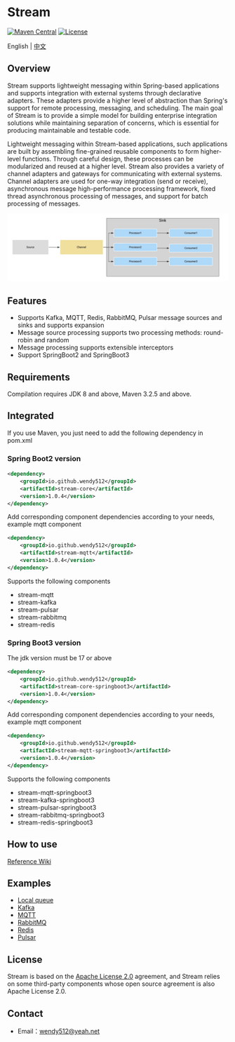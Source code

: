 # Stream

[![Maven Central](https://maven-badges.herokuapp.com/maven-central/io.github.wendy512/stream/badge.svg)](https://search.maven.org/search?q=g:io.github.wendy512%20AND%20stream-core)
[![License](https://img.shields.io/badge/license-Apache--2.0-green.svg)](https://www.apache.org/licenses/LICENSE-2.0.html)

English | [中文](README_zh_CN.md)

## Overview
Stream supports lightweight messaging within Spring-based applications and supports integration with external systems through declarative adapters. These adapters provide a higher level of abstraction than Spring's support for remote processing, messaging, and scheduling. The main goal of Stream is to provide a simple model for building enterprise integration solutions while maintaining separation of concerns, which is essential for producing maintainable and testable code.

Lightweight messaging within Stream-based applications, such applications are built by assembling fine-grained reusable components to form higher-level functions. Through careful design, these processes can be modularized and reused at a higher level. Stream also provides a variety of channel adapters and gateways for communicating with external systems. Channel adapters are used for one-way integration (send or receive), asynchronous message high-performance processing framework, fixed thread asynchronous processing of messages, and support for batch processing of messages.

![flow](docs/_media/flow1.jpg)
## Features
- Supports Kafka, MQTT, Redis, RabbitMQ, Pulsar message sources and sinks and supports expansion
- Message source processing supports two processing methods: round-robin and random
- Message processing supports extensible interceptors
- Support SpringBoot2 and SpringBoot3

## Requirements
Compilation requires JDK 8 and above, Maven 3.2.5 and above.

## Integrated
If you use Maven, you just need to add the following dependency in pom.xml

### Spring Boot2 version
```xml  
<dependency>
    <groupId>io.github.wendy512</groupId>
    <artifactId>stream-core</artifactId>
    <version>1.0.4</version>
</dependency>
``` 
Add corresponding component dependencies according to your needs, example mqtt component
```xml  
<dependency>
    <groupId>io.github.wendy512</groupId>
    <artifactId>stream-mqtt</artifactId>
    <version>1.0.4</version>
</dependency>
```

Supports the following components
- stream-mqtt
- stream-kafka
- stream-pulsar
- stream-rabbitmq
- stream-redis

### Spring Boot3 version
The jdk version must be 17 or above
```xml  
<dependency>
    <groupId>io.github.wendy512</groupId>
    <artifactId>stream-core-springboot3</artifactId>
    <version>1.0.4</version>
</dependency>
``` 

Add corresponding component dependencies according to your needs, example mqtt component
```xml  
<dependency>
    <groupId>io.github.wendy512</groupId>
    <artifactId>stream-mqtt-springboot3</artifactId>
    <version>1.0.4</version>
</dependency>
```

Supports the following components
- stream-mqtt-springboot3
- stream-kafka-springboot3
- stream-pulsar-springboot3
- stream-rabbitmq-springboot3
- stream-redis-springboot3

## How to use

[Reference Wiki](https://github.com/wendy512/stream/wiki)

## Examples
* [Local queue](https://github.com/wendy512/stream-samples/tree/master/local-sample)
* [Kafka](https://github.com/wendy512/stream-samples/tree/master/kafka-sample)
* [MQTT](https://github.com/wendy512/stream-samples/tree/master/mqtt-sample)
* [RabbitMQ](https://github.com/wendy512/stream-samples/tree/master/rabbitmq-sample)
* [Redis](https://github.com/wendy512/stream-samples/tree/master/redis-sample)
* [Pulsar](https://github.com/wendy512/stream-samples/tree/master/pulsar-sample)

## License
Stream is based on the [Apache License 2.0](./LICENSE) agreement, and Stream relies on some third-party components whose open source agreement is also Apache License 2.0.
## Contact

- Email：<wendy512@yeah.net>
